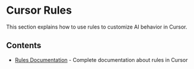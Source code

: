 # Cursor Rules

This section explains how to use rules to customize AI behavior in Cursor.

## Contents

- [Rules Documentation](rules.md) - Complete documentation about rules in Cursor 